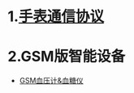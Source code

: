 1.[手表通信协议](http://api.huayinghealth.com/doc/watchserver.html)
==================================================================
  
  
2.GSM版智能设备
=================  
 - [GSM血压计&血糖仪](http://api.huayinghealth.com/doc/gsm/gsm_bpbg.html)
